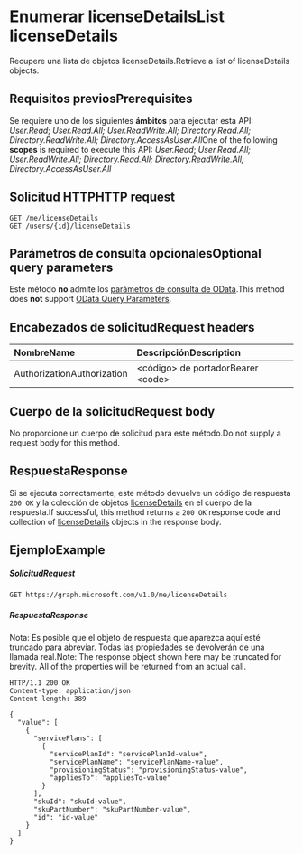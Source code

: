 # <a name="list-licensedetails"></a><span data-ttu-id="c1e92-101">Enumerar licenseDetails</span><span class="sxs-lookup"><span data-stu-id="c1e92-101">List licenseDetails</span></span>

<span data-ttu-id="c1e92-102">Recupere una lista de objetos licenseDetails.</span><span class="sxs-lookup"><span data-stu-id="c1e92-102">Retrieve a list of licenseDetails objects.</span></span>

## <a name="prerequisites"></a><span data-ttu-id="c1e92-103">Requisitos previos</span><span class="sxs-lookup"><span data-stu-id="c1e92-103">Prerequisites</span></span>
<span data-ttu-id="c1e92-104">Se requiere uno de los siguientes **ámbitos** para ejecutar esta API: *User.Read*; *User.Read.All; User.ReadWrite.All; Directory.Read.All; Directory.ReadWrite.All; Directory.AccessAsUser.All*</span><span class="sxs-lookup"><span data-stu-id="c1e92-104">One of the following **scopes** is required to execute this API: *User.Read*; *User.Read.All; User.ReadWrite.All; Directory.Read.All; Directory.ReadWrite.All; Directory.AccessAsUser.All*</span></span>

## <a name="http-request"></a><span data-ttu-id="c1e92-105">Solicitud HTTP</span><span class="sxs-lookup"><span data-stu-id="c1e92-105">HTTP request</span></span>
<!-- { "blockType": "ignored" } -->
```http
GET /me/licenseDetails
GET /users/{id}/licenseDetails
```
## <a name="optional-query-parameters"></a><span data-ttu-id="c1e92-106">Parámetros de consulta opcionales</span><span class="sxs-lookup"><span data-stu-id="c1e92-106">Optional query parameters</span></span>
<span data-ttu-id="c1e92-107">Este método **no** admite los [parámetros de consulta de OData](http://developer.microsoft.com/en-us/graph/docs/overview/query_parameters).</span><span class="sxs-lookup"><span data-stu-id="c1e92-107">This method does **not** support [OData Query Parameters](http://developer.microsoft.com/en-us/graph/docs/overview/query_parameters).</span></span>

## <a name="request-headers"></a><span data-ttu-id="c1e92-108">Encabezados de solicitud</span><span class="sxs-lookup"><span data-stu-id="c1e92-108">Request headers</span></span>
| <span data-ttu-id="c1e92-109">Nombre</span><span class="sxs-lookup"><span data-stu-id="c1e92-109">Name</span></span>      |<span data-ttu-id="c1e92-110">Descripción</span><span class="sxs-lookup"><span data-stu-id="c1e92-110">Description</span></span>|
|:----------|:----------|
| <span data-ttu-id="c1e92-111">Authorization</span><span class="sxs-lookup"><span data-stu-id="c1e92-111">Authorization</span></span>  | <span data-ttu-id="c1e92-112">&lt;código&gt; de portador</span><span class="sxs-lookup"><span data-stu-id="c1e92-112">Bearer &lt;code&gt;</span></span>|

## <a name="request-body"></a><span data-ttu-id="c1e92-113">Cuerpo de la solicitud</span><span class="sxs-lookup"><span data-stu-id="c1e92-113">Request body</span></span>
<span data-ttu-id="c1e92-114">No proporcione un cuerpo de solicitud para este método.</span><span class="sxs-lookup"><span data-stu-id="c1e92-114">Do not supply a request body for this method.</span></span>

## <a name="response"></a><span data-ttu-id="c1e92-115">Respuesta</span><span class="sxs-lookup"><span data-stu-id="c1e92-115">Response</span></span>

<span data-ttu-id="c1e92-116">Si se ejecuta correctamente, este método devuelve un código de respuesta `200 OK` y la colección de objetos [licenseDetails](../resources/licensedetails.md) en el cuerpo de la respuesta.</span><span class="sxs-lookup"><span data-stu-id="c1e92-116">If successful, this method returns a `200 OK` response code and collection of [licenseDetails](../resources/licensedetails.md) objects in the response body.</span></span>
## <a name="example"></a><span data-ttu-id="c1e92-117">Ejemplo</span><span class="sxs-lookup"><span data-stu-id="c1e92-117">Example</span></span>
##### <a name="request"></a><span data-ttu-id="c1e92-118">Solicitud</span><span class="sxs-lookup"><span data-stu-id="c1e92-118">Request</span></span>

<!-- {
  "blockType": "request",
  "name": "get_licensedetails"
}-->
```http
GET https://graph.microsoft.com/v1.0/me/licenseDetails
```
##### <a name="response"></a><span data-ttu-id="c1e92-119">Respuesta</span><span class="sxs-lookup"><span data-stu-id="c1e92-119">Response</span></span>
<span data-ttu-id="c1e92-p101">Nota: Es posible que el objeto de respuesta que aparezca aquí esté truncado para abreviar. Todas las propiedades se devolverán de una llamada real.</span><span class="sxs-lookup"><span data-stu-id="c1e92-p101">Note: The response object shown here may be truncated for brevity. All of the properties will be returned from an actual call.</span></span>
<!-- {
  "blockType": "response",
  "truncated": true,
  "@odata.type": "microsoft.graph.licenseDetails",
  "isCollection": true
} -->
```http
HTTP/1.1 200 OK
Content-type: application/json
Content-length: 389

{
  "value": [
    {
      "servicePlans": [
        {
          "servicePlanId": "servicePlanId-value",
          "servicePlanName": "servicePlanName-value",
          "provisioningStatus": "provisioningStatus-value",
          "appliesTo": "appliesTo-value"
        }
      ],
      "skuId": "skuId-value",
      "skuPartNumber": "skuPartNumber-value",
      "id": "id-value"
    }
  ]
}
```

<!-- uuid: 8fcb5dbc-d5aa-4681-8e31-b001d5168d79
2015-10-25 14:57:30 UTC -->
<!-- {
  "type": "#page.annotation",
  "description": "List licenseDetails",
  "keywords": "",
  "section": "documentation",
  "tocPath": ""
}-->